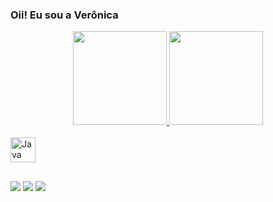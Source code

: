 ### Oii! Eu sou a Verônica

<div align="center">
  <a href="https://github.com/VeronicaMSilva">
  <img height="150em" src="https://github-readme-stats.vercel.app/api?username=VeronicaMSilva&show_icons=true&theme=radical&include_all_commits=true&count_private=true"/>
  <img height="150em" src="https://github-readme-stats.vercel.app/api/top-langs/?username=VeronicaMSilva&layout=compact&langs_count=7&theme=radical"/>
</div>
<div style="display: inline_block"><br>
  <img align="center" alt="Java" height="40" width="40" src="https://cdn.jsdelivr.net/gh/devicons/devicon/icons/java/java-original.svg" />
          
 ##     
  
 <div>  
   <a href="https://instagram.com/_veekk" target="_blank"><img src="https://img.shields.io/badge/-Instagram-%23E4405F?style=for-the-badge&logo=instagram&logoColor=white" target="_blank"></a>
   <a href = "mailto:veronica.maria8793@gmail.com"><img src="https://img.shields.io/badge/-Gmail-%23333?style=for-the-badge&logo=gmail&logoColor=white" target="_blank"></a>
   <a href="https://www.linkedin.com/in/ver%C3%B4nica-maria-682136211/" target="_blank"><img src="https://img.shields.io/badge/-LinkedIn-%230077B5?style=for-the-badge&logo=linkedin&logoColor=white" target="_blank"></a>
